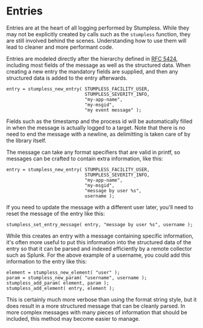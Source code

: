 # Entries

Entries are at the heart of all logging performed by Stumpless. While they may
not be explicitly created by calls such as the `stumpless` function, they are
still involved behind the scenes. Understanding how to use them will lead to
cleaner and more performant code.

Entries are modeled directly after the hierarchy defined in
[RFC 5424](https://tools.ietf.org/html/rfc5424), including most fields of the
message as well as the structured data. When creating a new entry the mandatory
fields are supplied, and then any structured data is added to the entry
afterwards.

    entry = stumpless_new_entry( STUMPLESS_FACILITY_USER,
                                 STUMPLESS_SEVERITY_INFO,
                                 "my-app-name",
                                 "my-msgid",
                                 "my event message" );

Fields such as the timestamp and the process id will be automatically filled
in when the message is actually logged to a target. Note that there is no need
to end the message with a newline, as delimitting is taken care of by the
library itself.

The message can take any format specifiers that are valid in printf, so messages
can be crafted to contain extra information, like this:

    entry = stumpless_new_entry( STUMPLESS_FACILITY_USER,
                                 STUMPLESS_SEVERITY_INFO,
                                 "my-app-name",
                                 "my-msgid",
                                 "message by user %s",
                                 username );

If you need to update the message with a different user later, you'll need to
reset the message of the entry like this:

    stumpless_set_entry_message( entry, "message by user %s", username );

While this creates an entry with a message containing specific information, it's
often more useful to put this information into the structured data of the entry
so that it can be parsed and indexed efficiently by a remote collector such as
Splunk. For the above example of a username, you could add this information to
the entry like this:

    element = stumpless_new_element( "user" );
    param = stumpless_new_param( "username", username );
    stumpless_add_param( element, param );
    stumpless_add_element( entry, element );

This is certainly much more verbose than using the format string style, but it
does result in a more structured message that can be cleanly parsed. In more
complex messages with many pieces of information that should be included, this
method may become easier to manage.
